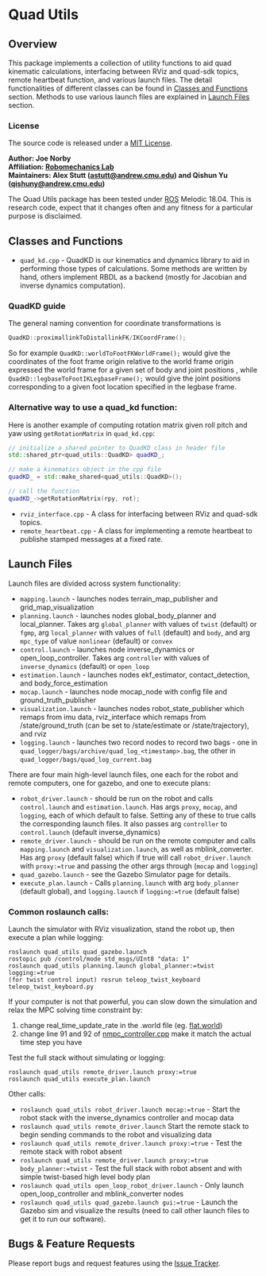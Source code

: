 # Quad Utils

## Overview

This package implements a collection of utility functions to aid quad kinematic calculations, interfacing between RViz and quad-sdk topics, remote heartbeat function, and various launch files.
The detail functionalities of different classes can be found in [Classes and Functions](#classes-and-functions) section. Methods to use various launch files are explained in [Launch Files](#launch-files) section.

### License

The source code is released under a [MIT License](quad-sdk/LICENSE).

**Author: Joe Norby<br />
Affiliation: [Robomechanics Lab](https://www.cmu.edu/me/robomechanicslab/)<br />
Maintainers: Alex Stutt (astutt@andrew.cmu.edu) and Qishun Yu (qishuny@andrew.cmu.edu)**

The Quad Utils package has been tested under [ROS] Melodic 18.04.
This is research code, expect that it changes often and any fitness for a particular purpose is disclaimed.

## Classes and Functions

- `quad_kd.cpp` - QuadKD is our kinematics and dynamics library to aid in performing those types of calculations. Some methods are written by hand, others implement RBDL as a backend (mostly for Jacobian and inverse dynamics computation).

### QuadKD guide

The general naming convention for coordinate transformations is

```cpp
QuadKD::proximallinkToDistallinkFK/IKCoordFrame();
```

So for example `QuadKD::worldToFootFKWorldFrame();` would give the coordinates of the foot frame origin relative to the world frame origin expressed the world frame for a given set of body and joint positions , while `QuadKD::legbaseToFootIKLegbaseFrame();` would give the joint positions corresponding to a given foot location specified in the legbase frame.

### Alternative way to use a quad_kd function:

Here is another example of computing rotation matrix given roll pitch and yaw using `getRotationMatrix` in `quad_kd.cpp`:

```cpp
// initialize a shared pointer to QuadKD class in header file
std::shared_ptr<quad_utils::QuadKD> quadKD_;

// make a kinematics object in the cpp file
quadKD_ = std::make_shared<quad_utils::QuadKD>();

// call the function
quadKD_->getRotationMatrix(rpy, rot);

```

- `rviz_interface.cpp` - A class for interfacing between RViz and quad-sdk topics.
- `remote_heartbeat.cpp` - A class for implementing a remote heartbeat to publishe stamped messages at a fixed rate.

## Launch Files

Launch files are divided across system functionality:

- `mapping.launch` - launches nodes terrain_map_publisher and grid_map_visualization
- `planning.launch` - launches nodes global_body_planner and local_planner. Takes arg `global_planner` with values of `twist` (default) or `fgmp`, arg `local_planner` with values of `full` (default) and `body`, and arg `mpc_type` of value `nonlinear` (default) or `convex`
- `control.launch` - launches node inverse_dynamics or open_loop_controller. Takes arg `controller` with values of `inverse_dynamics` (default) or `open_loop`
- `estimation.launch` - launches nodes ekf_estimator, contact_detection, and body_force_estimation
- `mocap.launch` - launches node mocap_node with config file and ground_truth_publisher
- `visualization.launch` - launches nodes robot_state_publisher which remaps from imu data, rviz_interface which remaps from /state/ground_truth (can be set to /state/estimate or /state/trajectory), and rviz
- `logging.launch` - launches two record nodes to record two bags - one in `quad_logger/bags/archive/quad_log_<timestamp>.bag`, the other in `quad_logger/bags/quad_log_current.bag`

There are four main high-level launch files, one each for the robot and remote computers, one for gazebo, and one to execute plans:

- `robot_driver.launch` - should be run on the robot and calls `control.launch` and `estimation.launch`. Has args `proxy`, `mocap`, and `logging`, each of which default to false. Setting any of these to true calls the corresponding launch files. It also passes arg `controller` to `control.launch` (default inverse_dynamics)
- `remote_driver.launch` - should be run on the remote computer and calls `mapping.launch` and `visualization.launch`, as well as mblink_converter. Has arg `proxy` (default false) which if true will call `robot_driver.launch` with `proxy:=true` and passing the other args through (`mocap` and `logging`)
- `quad_gazebo.launch` - see the Gazebo Simulator page for details.
- `execute_plan.launch` - Calls `planning.launch` with arg `body_planner` (default global), and `logging.launch` if `logging:=true` (default false)

### Common roslaunch calls:

Launch the simulator with RViz visualization, stand the robot up, then execute a plan while logging:

```
roslaunch quad_utils quad_gazebo.launch
rostopic pub /control/mode std_msgs/UInt8 "data: 1"
roslaunch quad_utils planning.launch global_planner:=twist logging:=true
(for twist control input) rosrun teleop_twist_keyboard teleop_twist_keyboard.py
```

If your computer is not that powerful, you can slow down the simulation and relax the MPC solving time constraint by:

1. change real_time_update_rate in the .world file (eg. [flat.world](https://github.com/robomechanics/quad-software/blob/main/quad_simulator/gazebo_scripts/worlds/flat/flat.world))
2. change line 91 and 92 of [nmpc_controller.cpp](https://github.com/robomechanics/quad-software/blob/main/nmpc_controller/src/nmpc_controller.cpp) make it match the actual time step you have

Test the full stack without simulating or logging:

```
roslaunch quad_utils remote_driver.launch proxy:=true
roslaunch quad_utils execute_plan.launch
```

Other calls:

- `roslaunch quad_utils robot_driver.launch mocap:=true` - Start the robot stack with the inverse_dynamics controller and mocap data
- `roslaunch quad_utils remote_driver.launch` Start the remote stack to begin sending commands to the robot and visualizing data
- `roslaunch quad_utils remote_driver.launch proxy:=true` - Test the remote stack with robot absent
- `roslaunch quad_utils remote_driver.launch proxy:=true body_planner:=twist` - Test the full stack with robot absent and with simple twist-based high level body plan
- `roslaunch quad_utils open_loop_robot_driver.launch` - Only launch open_loop_controller and mblink_converter nodes
- `roslaunch quad_utils quad_gazebo.launch gui:=true` - Launch the Gazebo sim and visualize the results (need to call other launch files to get it to run our software).

## Bugs & Feature Requests

Please report bugs and request features using the [Issue Tracker](https://github.com/robomechanics/quad-sdk/issues).

[paper]: https://www.andrew.cmu.edu/user/amj1/papers/IROS2020_Fast_Global_Motion_Planning.pdf
[ros]: http://www.ros.org
[rviz]: http://wiki.ros.org/rviz
[eigen]: http://eigen.tuxfamily.org
[std_srvs/trigger]: http://docs.ros.org/api/std_srvs/html/srv/Trigger.html
[sensor_msgs/temperature]: http://docs.ros.org/api/sensor_msgs/html/msg/Temperature.html
